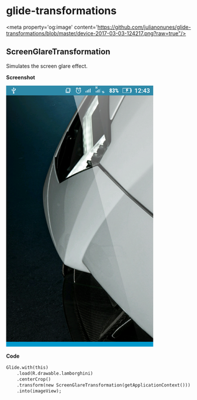 # glide-transformations
<meta property='og:image' content='https://github.com/julianonunes/glide-transformations/blob/master/device-2017-03-03-124217.png?raw=true"/>

## ScreenGlareTransformation
Simulates the screen glare effect.

**Screenshot**

<img src="https://github.com/julianonunes/glide-transformations/blob/master/device-2017-03-03-124217.png?raw=true" width="400" />

**Code**
```
Glide.with(this)
    .load(R.drawable.lamborghini)
    .centerCrop()
    .transform(new ScreenGlareTransformation(getApplicationContext()))
    .into(imageView);
```
